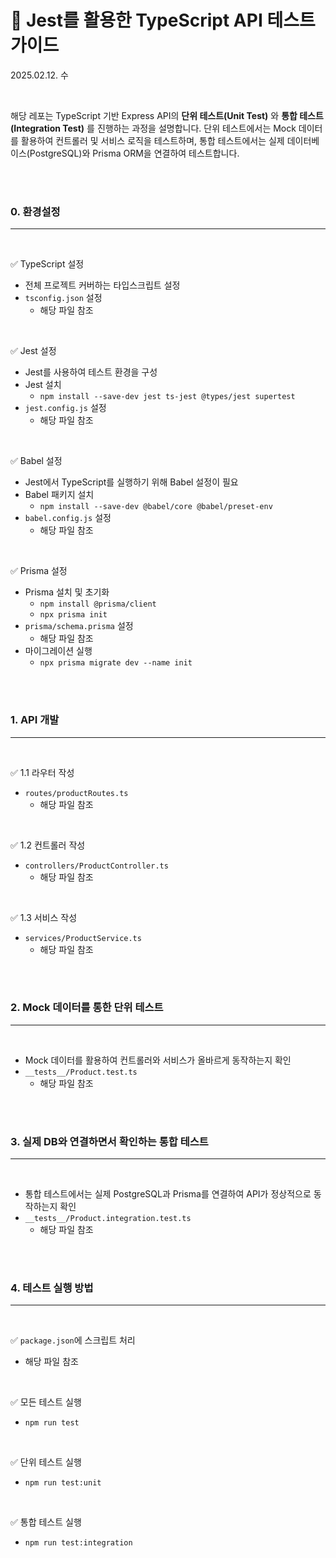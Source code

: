 # 📌 Jest를 활용한 TypeScript API 테스트 가이드

2025.02.12. 수

<br />

해당 레포는 TypeScript 기반 Express API의 **단위 테스트(Unit Test)** 와 **통합 테스트(Integration Test)** 를 진행하는 과정을 설명합니다. 단위 테스트에서는 Mock 데이터를 활용하여 컨트롤러 및 서비스 로직을 테스트하며, 통합 테스트에서는 실제 데이터베이스(PostgreSQL)와 Prisma ORM을 연결하여 테스트합니다.

<br />
<br />

### 0. 환경설정
---

<br />

✅ TypeScript 설정
- 전체 프로젝트 커버하는 타입스크립트 설정
- `tsconfig.json` 설정
  - 해당 파일 참조

<br />

✅ Jest 설정
- Jest를 사용하여 테스트 환경을 구성
- Jest 설치
  - `npm install --save-dev jest ts-jest @types/jest supertest`
- `jest.config.js` 설정
  - 해당 파일 참조

<br />

✅ Babel 설정
- Jest에서 TypeScript를 실행하기 위해 Babel 설정이 필요
- Babel 패키지 설치
  - `npm install --save-dev @babel/core @babel/preset-env`
- `babel.config.js` 설정
  - 해당 파일 참조

<br />

✅ Prisma 설정
- Prisma 설치 및 초기화
  - `npm install @prisma/client`
  - `npx prisma init`
- `prisma/schema.prisma` 설정
  - 해당 파일 참조
- 마이그레이션 실행
  - `npx prisma migrate dev --name init`


<br />
<br />

### 1. API 개발
---

<br />

✅ 1.1 라우터 작성
- `routes/productRoutes.ts`
  - 해당 파일 참조

<br />

✅ 1.2 컨트롤러 작성
- `controllers/ProductController.ts`
  - 해당 파일 참조

<br />

✅ 1.3 서비스 작성
- `services/ProductService.ts`
  - 해당 파일 참조


<br />
<br />

### 2. Mock 데이터를 통한 단위 테스트
---

<br />

- Mock 데이터를 활용하여 컨트롤러와 서비스가 올바르게 동작하는지 확인
- `__tests__/Product.test.ts`
  - 해당 파일 참조

<br />
<br />

### 3. 실제 DB와 연결하면서 확인하는 통합 테스트
---

<br />

- 통합 테스트에서는 실제 PostgreSQL과 Prisma를 연결하여 API가 정상적으로 동작하는지 확인
- `__tests__/Product.integration.test.ts`
  - 해당 파일 참조

<br />
<br />

### 4. 테스트 실행 방법
---

<br />

✅ `package.json`에 스크립트 처리
  - 해당 파일 참조

<br />

✅ 모든 테스트 실행
- `npm run test`

<br />

✅ 단위 테스트 실행
- `npm run test:unit`

<br />

✅ 통합 테스트 실행
- `npm run test:integration`

<br />